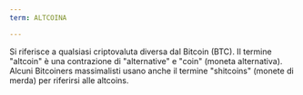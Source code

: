 ```yaml
---
term: ALTCOINA

---
```

Si riferisce a qualsiasi criptovaluta diversa dal Bitcoin (BTC). Il termine "altcoin" è una contrazione di "alternative" e "coin" (moneta alternativa). Alcuni Bitcoiners massimalisti usano anche il termine "shitcoins" (monete di merda) per riferirsi alle altcoins.